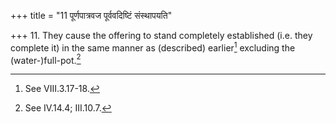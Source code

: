 +++
title = "11 पूर्णपात्रवज पूर्ववदिष्टिं संस्थापयति"

+++
11. They cause the offering to stand completely established (i.e. they complete it) in the same manner as (described) earlier[^1] excluding the (water-)full-pot.[^2]  


[^1]: See VIII.3.17-18.  

[^2]: See IV.14.4; III.10.7.  

